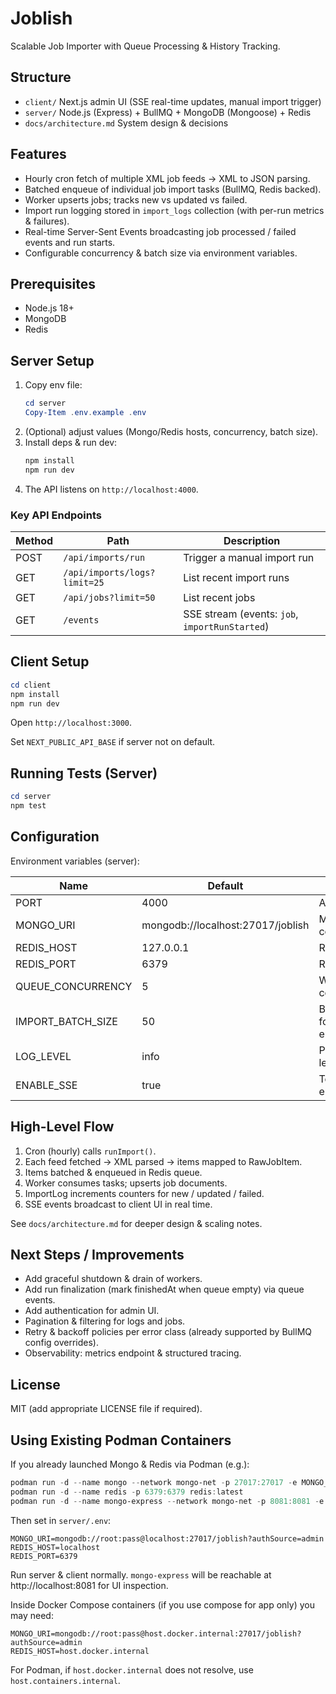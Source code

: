 # Joblish

Scalable Job Importer with Queue Processing & History Tracking.

## Structure

- `client/` Next.js admin UI (SSE real-time updates, manual import trigger)
- `server/` Node.js (Express) + BullMQ + MongoDB (Mongoose) + Redis
- `docs/architecture.md` System design & decisions

## Features

* Hourly cron fetch of multiple XML job feeds -> XML to JSON parsing.
* Batched enqueue of individual job import tasks (BullMQ, Redis backed).
* Worker upserts jobs; tracks new vs updated vs failed.
* Import run logging stored in `import_logs` collection (with per-run metrics & failures).
* Real-time Server-Sent Events broadcasting job processed / failed events and run starts.
* Configurable concurrency & batch size via environment variables.

## Prerequisites

* Node.js 18+
* MongoDB
* Redis

## Server Setup

1. Copy env file:
	```powershell
	cd server
	Copy-Item .env.example .env
	```
2. (Optional) adjust values (Mongo/Redis hosts, concurrency, batch size).
3. Install deps & run dev:
	```powershell
	npm install
	npm run dev
	```
4. The API listens on `http://localhost:4000`.

### Key API Endpoints

| Method | Path | Description |
|--------|------|-------------|
| POST | `/api/imports/run` | Trigger a manual import run |
| GET | `/api/imports/logs?limit=25` | List recent import runs |
| GET | `/api/jobs?limit=50` | List recent jobs |
| GET | `/events` | SSE stream (events: `job`, `importRunStarted`) |

## Client Setup

```powershell
cd client
npm install
npm run dev
```

Open `http://localhost:3000`.

Set `NEXT_PUBLIC_API_BASE` if server not on default.

## Running Tests (Server)

```powershell
cd server
npm test
```

## Configuration

Environment variables (server):

| Name | Default | Purpose |
|------|---------|---------|
| PORT | 4000 | API port |
| MONGO_URI | mongodb://localhost:27017/joblish | Mongo connection |
| REDIS_HOST | 127.0.0.1 | Redis host |
| REDIS_PORT | 6379 | Redis port |
| QUEUE_CONCURRENCY | 5 | Worker concurrency |
| IMPORT_BATCH_SIZE | 50 | Batch size for enqueuing |
| LOG_LEVEL | info | Pino log level |
| ENABLE_SSE | true | Toggle SSE endpoint |

## High-Level Flow

1. Cron (hourly) calls `runImport()`.
2. Each feed fetched -> XML parsed -> items mapped to RawJobItem.
3. Items batched & enqueued in Redis queue.
4. Worker consumes tasks; upserts job documents.
5. ImportLog increments counters for new / updated / failed.
6. SSE events broadcast to client UI in real time.

See `docs/architecture.md` for deeper design & scaling notes.

## Next Steps / Improvements

* Add graceful shutdown & drain of workers.
* Add run finalization (mark finishedAt when queue empty) via queue events.
* Add authentication for admin UI.
* Pagination & filtering for logs and jobs.
* Retry & backoff policies per error class (already supported by BullMQ config overrides).
* Observability: metrics endpoint & structured tracing.

## License

MIT (add appropriate LICENSE file if required).

## Using Existing Podman Containers

If you already launched Mongo & Redis via Podman (e.g.):

```powershell
podman run -d --name mongo --network mongo-net -p 27017:27017 -e MONGO_INITDB_ROOT_USERNAME=root -e MONGO_INITDB_ROOT_PASSWORD=pass mongo:latest
podman run -d --name redis -p 6379:6379 redis:latest
podman run -d --name mongo-express --network mongo-net -p 8081:8081 -e ME_CONFIG_MONGODB_URL="mongodb://root:pass@mongo:27017/" -e ME_CONFIG_BASICAUTH_USERNAME=admin -e ME_CONFIG_BASICAUTH_PASSWORD=adminpass mongo-express:latest
```

Then set in `server/.env`:
```env
MONGO_URI=mongodb://root:pass@localhost:27017/joblish?authSource=admin
REDIS_HOST=localhost
REDIS_PORT=6379
```

Run server & client normally. `mongo-express` will be reachable at http://localhost:8081 for UI inspection.

Inside Docker Compose containers (if you use compose for app only) you may need:
```env
MONGO_URI=mongodb://root:pass@host.docker.internal:27017/joblish?authSource=admin
REDIS_HOST=host.docker.internal
```
For Podman, if `host.docker.internal` does not resolve, use `host.containers.internal`.


